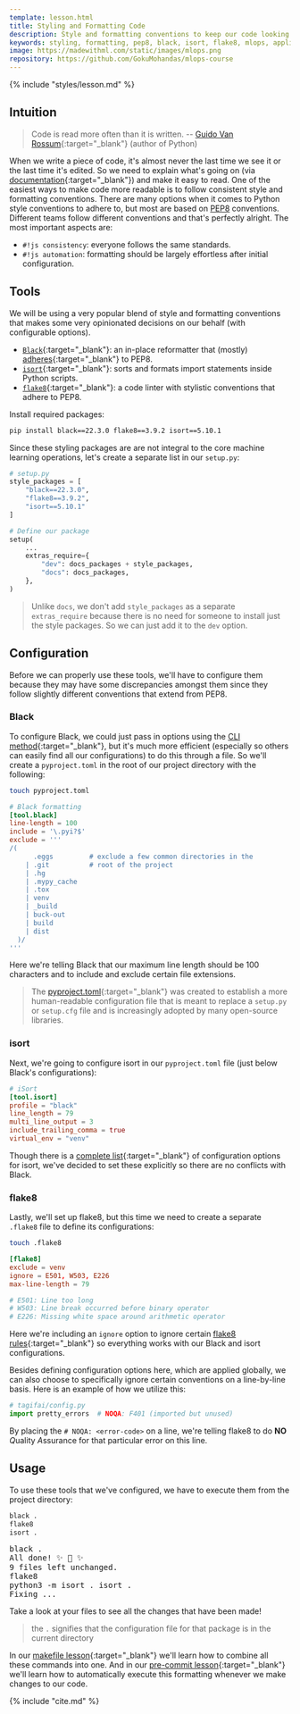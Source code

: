 ```yaml
---
template: lesson.html
title: Styling and Formatting Code
description: Style and formatting conventions to keep our code looking consistent.
keywords: styling, formatting, pep8, black, isort, flake8, mlops, applied ml, machine learning, ml in production, machine learning in production, applied machine learning
image: https://madewithml.com/static/images/mlops.png
repository: https://github.com/GokuMohandas/mlops-course
---
```


{% include "styles/lesson.md" %}

## Intuition

> Code is read more often than it is written. -- [Guido Van Rossum](https://en.wikipedia.org/wiki/Guido_van_Rossum){:target="_blank"} (author of Python)

When we write a piece of code, it's almost never the last time we see it or the last time it's edited. So we need to explain what's going on (via [documentation](documentation.md){:target="_blank"}) and make it easy to read. One of the easiest ways to make code more readable is to follow consistent style and formatting conventions. There are many options when it comes to Python style conventions to adhere to, but most are based on [PEP8](https://www.python.org/dev/peps/pep-0008/) conventions. Different teams follow different conventions and that's perfectly alright. The most important aspects are:

- `#!js consistency`: everyone follows the same standards.
- `#!js automation`: formatting should be largely effortless after initial configuration.

## Tools

We will be using a very popular blend of style and formatting conventions that makes some very opinionated decisions on our behalf (with configurable options).

- [`Black`](https://black.readthedocs.io/en/stable/){:target="_blank"}: an in-place reformatter that (mostly) [adheres](https://black.readthedocs.io/en/stable/the_black_code_style/current_style.html){:target="_blank"} to PEP8.
- [`isort`](https://pycqa.github.io/isort/){:target="_blank"}: sorts and formats import statements inside Python scripts.
- [`flake8`](https://flake8.pycqa.org/en/latest/index.html){:target="_blank"}: a code linter with stylistic conventions that adhere to PEP8.

Install required packages:
```bash
pip install black==22.3.0 flake8==3.9.2 isort==5.10.1
```

Since these styling packages are are not integral to the core machine learning operations, let's create a separate list in our `setup.py`:

```python linenums="1" hl_lines="12"
# setup.py
style_packages = [
    "black==22.3.0",
    "flake8==3.9.2",
    "isort==5.10.1"
]

# Define our package
setup(
    ...
    extras_require={
        "dev": docs_packages + style_packages,
        "docs": docs_packages,
    },
)
```

> Unlike `docs`, we don't add `style_packages` as a separate `extras_require` because there is no need for someone to install just the style packages. So we can just add it to the `dev` option.

## Configuration

Before we can properly use these tools, we'll have to configure them because they may have some discrepancies amongst them since they follow slightly different conventions that extend from PEP8.

### Black

To configure Black, we could just pass in options using the [CLI method](https://black.readthedocs.io/en/stable/usage_and_configuration/the_basics.html#command-line-options){:target="_blank"}, but it's much more efficient (especially so others can easily find all our configurations) to do this through a file. So we'll create a `pyproject.toml` in the root of our project directory with the following:

```bash
touch pyproject.toml
```

```toml linenums="1"
# Black formatting
[tool.black]
line-length = 100
include = '\.pyi?$'
exclude = '''
/(
      .eggs         # exclude a few common directories in the
    | .git          # root of the project
    | .hg
    | .mypy_cache
    | .tox
    | venv
    | _build
    | buck-out
    | build
    | dist
  )/
'''
```

Here we're telling Black that our maximum line length should be 100 characters and to include and exclude certain file extensions.

> The [pyproject.toml](https://www.python.org/dev/peps/pep-0518/#file-format){:target="_blank"} was created to establish a more human-readable configuration file that is meant to replace a `setup.py` or `setup.cfg` file and is increasingly adopted by many open-source libraries.

### isort

Next, we're going to configure isort in our `pyproject.toml` file (just below Black's configurations):

```toml linenums="1"
# iSort
[tool.isort]
profile = "black"
line_length = 79
multi_line_output = 3
include_trailing_comma = true
virtual_env = "venv"
```

Though there is a [complete list](https://pycqa.github.io/isort/docs/configuration/options){:target="_blank"} of configuration options for isort, we've decided to set these explicitly so there are no conflicts with Black.

### flake8

Lastly, we'll set up flake8, but this time we need to create a separate `.flake8` file to define its configurations:

```bash
touch .flake8
```

```toml linenums="1"
[flake8]
exclude = venv
ignore = E501, W503, E226
max-line-length = 79

# E501: Line too long
# W503: Line break occurred before binary operator
# E226: Missing white space around arithmetic operator
```

Here we're including an `ignore` option to ignore certain [flake8 rules](https://www.flake8rules.com/){:target="_blank"} so everything works with our Black and isort configurations.

Besides defining configuration options here, which are applied globally, we can also choose to specifically ignore certain conventions on a line-by-line basis. Here is an example of how we utilize this:

```python linenums="1"
# tagifai/config.py
import pretty_errors  # NOQA: F401 (imported but unused)
```

By placing the `# NOQA: <error-code>` on a line, we're telling flake8 to do **NO** *Q*uality *A*ssurance for that particular error on this line.

## Usage

To use these tools that we've configured, we have to execute them from the project directory:
```bash
black .
flake8
isort .
```
<pre class="output">
black .
All done! ✨ 🍰 ✨
9 files left unchanged.
flake8
python3 -m isort . isort .
Fixing ...
</pre>

Take a look at your files to see all the changes that have been made!

> the `.` signifies that the configuration file for that package is in the current directory

In our [makefile lesson](makefile.md){:target="_blank"} we'll learn how to combine all these commands into one. And in our [pre-commit lesson](https://pre-commit.com/){:target="_blank"} we'll learn how to automatically execute this formatting whenever we make changes to our code.


<!-- Citation -->
{% include "cite.md" %}